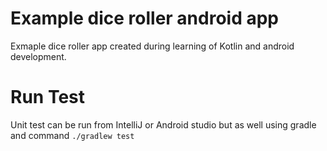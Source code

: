 Example dice roller android app
=============================

Exmaple dice roller app created during learning of Kotlin and android development.

Run Test
=====

Unit test can be run from IntelliJ or Android studio but as well using gradle and command
`./gradlew test` 
